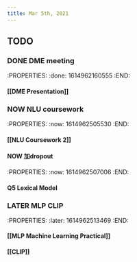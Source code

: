```yaml
---
title: Mar 5th, 2021
---
```


## TODO
### DONE DME meeting
:PROPERTIES:
:done: 1614962160555
:END:
#### [[DME Presentation]]
### NOW NLU coursework
:PROPERTIES:
:now: 1614962505530
:END:
#### [[NLU Coursework 2]]
#### NOW 加dropout
:PROPERTIES:
:now: 1614962507006
:END:
#### Q5 Lexical Model
### LATER MLP CLIP
:PROPERTIES:
:later: 1614962513469
:END:
#### [[MLP Machine Learning Practical]]
#### [[CLIP]]
###
